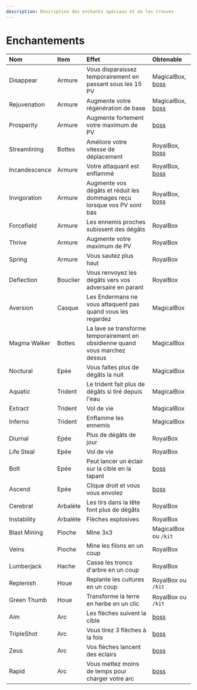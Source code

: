 ```yaml
---
description: Description des enchants spéciaux et où les trouver
---
```


# Enchantements

| Nom | Item | Effet | Obtenable |
| :--- | :--- | :--- | :--- |
| Disappear | Armure | Vous disparaissez temporairement en passant sous les 15 PV | MagicalBox, [boss](fonctionalitee.md#un-plan-mysterieux) |
| Rejuvenation | Armure | Augmente votre régénération de base | MagicalBox, [boss](fonctionalitee.md#un-plan-mysterieux) |
| Prosperity | Armure | Augmente fortement votre maximum de PV | [boss](fonctionalitee.md#un-plan-mysterieux) |
| Streamlining | Bottes | Améliore votre vitesse de déplacement | RoyalBox, [boss](fonctionalitee.md#un-plan-mysterieux) |
| Incandescence | Armure | Votre attaquant est enflammé  | RoyalBox, [boss](fonctionalitee.md#un-plan-mysterieux) |
| Invigoration | Armure | Augmente vos dégâts et réduit les dommages reçu lorsque vos PV sont bas | RoyalBox, [boss](fonctionalitee.md#un-plan-mysterieux) |
| Forcefield | Armure | Les ennemis proches subissent des dégâts | RoyalBox |
| Thrive | Armure | Augmente votre maximum de PV | RoyalBox |
| Spring | Armure | Vous sautez plus haut | RoyalBox |
| Deflection | Bouclier | Vous renvoyez les dégâts vers vos adversaire en parant  | RoyalBox |
| Aversion | Casque | Les Endermans ne vous attaquent pas quand vous les regardez | MagicalBox |
| Magma Walker | Bottes | La lave se transforme temporairement en obsidienne quand vous marchez dessus | MagicalBox |
| Noctural | Epée | Vous faîtes plus de dégâts la nuit | MagicalBox |
| Aquatic | Trident | Le trident fait plus de dégâts si tiré depuis l'eau | MagicalBox |
| Extract | Trident | Vol de vie | MagicalBox |
| Inferno | Trident | Enflamme les ennemis | MagicalBox |
| Diurnal | Epée | Plus de dégâts de jour | RoyalBox |
| Life Steal  | Epée | Vol de vie | RoyalBox |
| Bolt | Epée | Peut lancer un éclair sur la cible en la tapant | [boss](fonctionalitee.md#un-plan-mysterieux) |
| Ascend | Epée | Clique droit et vous vous envolez  | [boss](fonctionalitee.md#un-plan-mysterieux) |
| Cerebral | Arbalète | Les tirs dans la tête font plus de dégâts | RoyalBox |
| Instability | Arbalète | Flèches explosives | RoyalBox |
| Blast Mining | Pioche | Mine 3x3 | MagicalBox ou `/kit` |
| Veins | Pioche | Mine les filons en un coup | RoyalBox |
| Lumberjack | Hache | Casse les troncs d'arbre en un coup | RoyalBox |
| Replenish | Houe | Replante les cultures en un coup | RoyalBox ou `/kit` |
| Green Thumb | Houe | Transforme la terre en herbe en un clic | RoyalBox ou `/kit` |
| Aim | Arc | Les flèches suivent la cible | [boss](fonctionalitee.md#un-plan-mysterieux) |
| TripleShot | Arc | Vous tirez 3 flèches à la fois  | [boss](fonctionalitee.md#un-plan-mysterieux) |
| Zeus | Arc | Vos flèches lancent des éclairs | [boss](fonctionalitee.md#un-plan-mysterieux) |
| Rapid | Arc | Vous mettez moins de temps pour charger votre arc | [boss](fonctionalitee.md#un-plan-mysterieux) |

